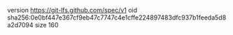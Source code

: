 version https://git-lfs.github.com/spec/v1
oid sha256:0e0bf447e367cf9eb47c7747c4e1cffe224897483dfc937b1feeda5d8a2d7094
size 160
